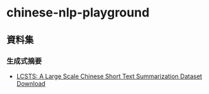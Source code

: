 # chinese-nlp-playground
## 資料集
### 生成式摘要
- [LCSTS: A Large Scale Chinese Short Text Summarization Dataset](https://www.aclweb.org/anthology/D15-1229/)  [Download](https://www.kaggle.com/xuguojin/lcsts-dataset)